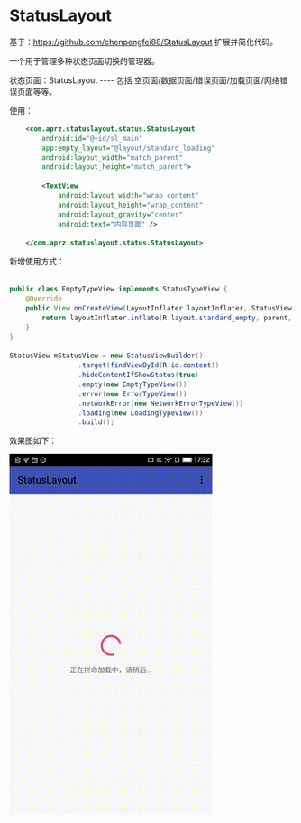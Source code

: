 # StatusLayout
基于：https://github.com/chenpengfei88/StatusLayout 扩展并简化代码。

一个用于管理多种状态页面切换的管理器。

状态页面：StatusLayout ---- 包括 空页面/数据页面/错误页面/加载页面/网络错误页面等等。

使用：
```xml
    <com.aprz.statuslayout.status.StatusLayout
        android:id="@+id/sl_main"
        app:empty_layout="@layout/standard_loading"
        android:layout_width="match_parent"
        android:layout_height="match_parent">

        <TextView
            android:layout_width="wrap_content"
            android:layout_height="wrap_content"
            android:layout_gravity="center"
            android:text="内容页面" />

    </com.aprz.statuslayout.status.StatusLayout>
```

新增使用方式：
```java

public class EmptyTypeView implements StatusTypeView {
    @Override
    public View onCreateView(LayoutInflater layoutInflater, StatusView parent) {
        return layoutInflater.inflate(R.layout.standard_empty, parent, false);
    }
}

StatusView mStatusView = new StatusViewBuilder()
                 .target(findViewById(R.id.content))
                 .hideContentIfShowStatus(true)
                 .empty(new EmptyTypeView())
                 .error(new ErrorTypeView())
                 .networkError(new NetworkErrorTypeView())
                 .loading(new LoadingTypeView())
                 .build();
```

效果图如下：

![](https://github.com/aprz512/StatusLayout/blob/master/statuslayout.gif)